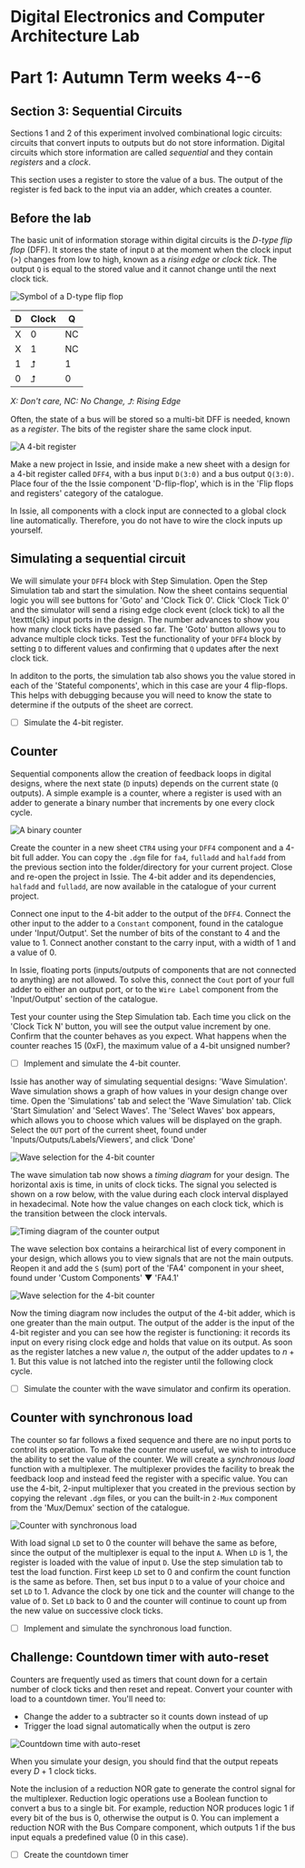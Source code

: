 # Digital Electronics and Computer Architecture Lab
# Part 1: Autumn Term weeks 4--6
## Section 3: Sequential Circuits

Sections 1 and 2 of this experiment involved combinational logic circuits: circuits that convert inputs to outputs but do not store information.
Digital circuits which store information are called *sequential* and they contain *registers* and a *clock*.
		
This section uses a register to store the value of a bus.
The output of the register is fed back to the input via an adder, which creates a counter.
			
## Before the lab

The basic unit of information storage within digital circuits is the *D-type flip flop* (DFF).
It stores the state of input `D` at the moment when the clock input (>) changes from low to high, known as a *rising edge* or *clock tick*.
The output `Q` is equal to the stored value and it cannot change until the next clock tick.
				
![Symbol of a D-type flip flop](graphics/dff.png)

| D  | Clock | Q  |
| -- | --- | -- |
| X  | 0   | NC |
| X  | 1   | NC |
| 1  | ⮥   | 1  |
| 0  | ⮥   | 0  |			

*X: Don't care, NC: No Change, ⮥: Rising Edge*
					
Often, the state of a bus will be stored so a multi-bit DFF is needed, known as a *register*.
The bits of the register share the same clock input.
				
![A 4-bit register](graphics/reg4.png)

Make a new project in Issie, and inside make a new sheet with a design for a 4-bit register called `DFF4`, with a bus input `D(3:0)` and a bus output `Q(3:0)`.
Place four of the the Issie component 'D-flip-flop', which is in the 'Flip flops and registers' category of the catalogue.
				
In Issie, all components with a clock input are connected to a global clock line automatically.
Therefore, you do not have to wire the clock inputs up yourself.
				
## Simulating a sequential circuit
		
We will simulate your `DFF4` block with Step Simulation. Open the Step Simulation tab and start the simulation. Now the sheet contains sequential logic you will see buttons for 'Goto' and 'Clock Tick 0'. Click 'Clock Tick 0' and the simulator will send a rising edge clock event (clock tick) to all the \texttt{clk} input ports in the design. The number advances to show you how many clock ticks have passed so far. The 'Goto' button allows you to advance multiple clock ticks. Test the functionality of your `DFF4` block by setting `D` to different values and confirming that `Q` updates after the next clock tick.

In additon to the ports, the simulation tab also shows you the value stored in each of the 'Stateful components', which in this case are your 4 flip-flops.
This helps with debugging because you will need to know the state to determine if the outputs of the sheet are correct.
			
- [ ] Simulate the 4-bit register.
			
## Counter
		
Sequential components allow the creation of feedback loops in digital designs, where the next state (`D` inputs) depends on the current state (`Q` outputs).
A simple example is a counter, where a register is used with an adder to generate a binary number that increments by one every clock cycle.
		
![A binary counter](graphics/ctr.png)
			
Create the counter in a new sheet `CTR4` using your `DFF4` component and a 4-bit full adder.
You can copy the `.dgm` file for `fa4`, `fulladd` and `halfadd` from the previous section into the folder/directory for your current project.
Close and re-open the project in Issie.
The 4-bit adder and its dependencies, `halfadd` and `fulladd`, are now available in the catalogue of your current project.
			
Connect one input to the 4-bit adder to the output of the `DFF4`.
Connect the other input to the adder to a `Constant` component, found in the catalogue under 'Input/Output'.
Set the number of bits of the constant to 4 and the value to 1.
Connect another constant to the carry input, with a width of 1 and a value of 0.

In Issie, floating ports (inputs/outputs of components that are not connected to anything) are not allowed.
To solve this, connect the `Cout` port of your full adder to either an output port, or to the `Wire Label` component from the 'Input/Output' section of the catalogue.
            
Test your counter using the Step Simulation tab.
Each time you click on the 'Clock Tick N' button, you will see the output value increment by one.
Confirm that the counter behaves as you expect.
What happens when the counter reaches 15 (0xF), the maximum value of a 4-bit unsigned number?
			
- [ ] Implement and simulate the 4-bit counter.

Issie has another way of simulating sequential designs: 'Wave Simulation'.
Wave simulation shows a graph of how values in your design change over time.
Open the 'Simulations' tab and select the 'Wave Simulation' tab.
Click 'Start Simulation' and 'Select Waves'.
The 'Select Waves' box appears, which allows you to choose which values will be displayed on the graph.
Select the `OUT` port of the current sheet, found under 'Inputs/Outputs/Labels/Viewers', and click 'Done'

![Wave selection for the 4-bit counter](graphics/waveSelect1.png)

The wave simulation tab now shows a *timing diagram* for your design. The horizontal axis is time, in units of clock ticks.
The signal you selected is shown on a row below, with the value during each clock interval displayed in hexadecimal.
Note how the value changes on each clock tick, which is the transition between the clock intervals.

![Timing diagram of the counter output](graphics/waveSim.png)

The wave selection box contains a heirarchical list of every component in your design, which allows you to view signals that are not the main outputs.
Reopen it and add the `S` (sum) port of the 'FA4' component in your sheet, found under 'Custom Components' ▼ 'FA4.1'

![Wave selection for the 4-bit counter](graphics/waveSelect2.png)

Now the timing diagram now includes the output of the 4-bit adder, which is one greater than the main output.
The output of the adder is the input of the 4-bit register and you can see how the register is functioning: it records its input on every rising clock edge and holds that value on its output.
As soon as the register latches a new value $n$, the output of the adder updates to $n+1$. But this value is not latched into the register until the following clock cycle.

- [ ] Simulate the counter with the wave simulator and confirm its operation.
			
## Counter with synchronous load
		
The counter so far follows a fixed sequence and there are no input ports to control its operation.
To make the counter more useful, we wish to introduce the ability to set the value of the counter.
We will create a *synchronous load* function with a multiplexer.
The multiplexer provides the facility to break the feedback loop and instead feed the register with a specific value.
You can use the 4-bit, 2-input multiplexer that you created in the previous section by copying the relevant `.dgm` files, or you can the built-in `2-Mux` component from the 'Mux/Demux' section of the catalogue.
		
![Counter with synchronous load](graphics/ctrld.png)
			
With load signal `LD` set to 0 the counter will behave the same as before, since the output of the multiplexer is equal to the input `A`.
When `LD` is 1, the register is loaded with the value of input `D`.
Use the step simulation tab to test the load function.
First keep `LD` set to 0 and confirm the count function is the same as before.
Then, set bus input `D` to a value of your choice and set `LD` to 1.
Advance the clock by one tick and the counter will change to the value of `D`. 
Set `LD` back to 0 and the counter will continue to count up from the new value on successive clock ticks.
			
- [ ] Implement and simulate the synchronous load function.
		
## Challenge: Countdown timer with auto-reset

Counters are frequently used as timers that count down for a certain number of clock ticks and then reset and repeat.
Convert your counter with load to a countdown timer. You'll need to:
- Change the adder to a subtracter so it counts down instead of up
- Trigger the load signal automatically when the output is zero
				
![Countdown time with auto-reset](graphics/tmr.png)
			
When you simulate your design, you should find that the output repeats every $D+1$ clock ticks.
				
Note the inclusion of a reduction NOR gate to generate the control signal for the multiplexer.
Reduction logic operations use a Boolean function to convert a bus to a single bit.
For example, reduction NOR produces logic 1 if every bit of the bus is 0, otherwise the output is 0.
You can implement a reduction NOR with the Bus Compare component, which outputs 1 if the bus input equals a predefined value (0 in this case).

- [ ] Create the countdown timer
